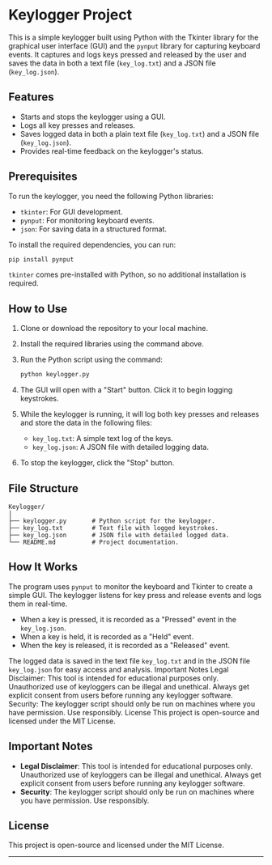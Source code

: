 # Keylogger Project

This is a simple keylogger built using Python with the Tkinter library for the graphical user interface (GUI) and the `pynput` library for capturing keyboard events. It captures and logs keys pressed and released by the user and saves the data in both a text file (`key_log.txt`) and a JSON file (`key_log.json`).

## Features
- Starts and stops the keylogger using a GUI.
- Logs all key presses and releases.
- Saves logged data in both a plain text file (`key_log.txt`) and a JSON file (`key_log.json`).
- Provides real-time feedback on the keylogger's status.

## Prerequisites

To run the keylogger, you need the following Python libraries:

- `tkinter`: For GUI development.
- `pynput`: For monitoring keyboard events.
- `json`: For saving data in a structured format.

To install the required dependencies, you can run:

```bash
pip install pynput
```

`tkinter` comes pre-installed with Python, so no additional installation is required.

## How to Use

1. Clone or download the repository to your local machine.
2. Install the required libraries using the command above.
3. Run the Python script using the command:

   ```bash
   python keylogger.py
   ```

4. The GUI will open with a "Start" button. Click it to begin logging keystrokes.
5. While the keylogger is running, it will log both key presses and releases and store the data in the following files:
   - `key_log.txt`: A simple text log of the keys.
   - `key_log.json`: A JSON file with detailed logging data.

6. To stop the keylogger, click the "Stop" button.

## File Structure

```
Keylogger/
│
├── keylogger.py       # Python script for the keylogger.
├── key_log.txt        # Text file with logged keystrokes.
├── key_log.json       # JSON file with detailed logged data.
└── README.md          # Project documentation.
```

## How It Works

The program uses `pynput` to monitor the keyboard and Tkinter to create a simple GUI. The keylogger listens for key press and release events and logs them in real-time.

- When a key is pressed, it is recorded as a "Pressed" event in the `key_log.json`.
- When a key is held, it is recorded as a "Held" event.
- When the key is released, it is recorded as a "Released" event.

The logged data is saved in the text file `key_log.txt` and in the JSON file `key_log.json` for easy access and analysis.
Important Notes
Legal Disclaimer: This tool is intended for educational purposes only. Unauthorized use of keyloggers can be illegal and unethical. Always get explicit consent from users before running any keylogger software.
Security: The keylogger script should only be run on machines where you have permission. Use responsibly.
License
This project is open-source and licensed under the MIT License.

## Important Notes

- **Legal Disclaimer**: This tool is intended for educational purposes only. Unauthorized use of keyloggers can be illegal and unethical. Always get explicit consent from users before running any keylogger software.
- **Security**: The keylogger script should only be run on machines where you have permission. Use responsibly.

## License

This project is open-source and licensed under the MIT License.

---
